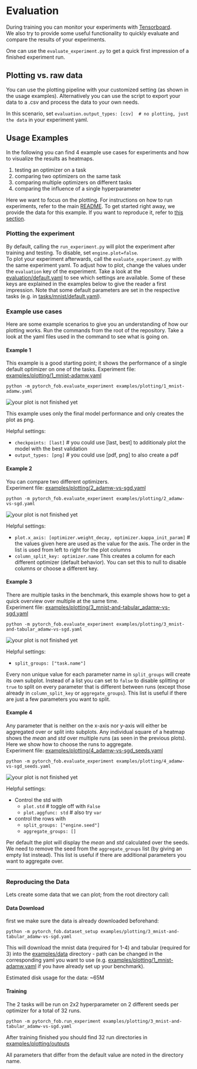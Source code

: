 # Evaluation

During training you can monitor your experiments with [Tensorboard](https://www.tensorflow.org/tensorboard).  
We also try to provide some useful functionality to quickly evaluate and compare the results of your experiments.

One can use the ```evaluate_experiment.py``` to get a quick first impression of a finished experiment run.  

## Plotting vs. raw data

You can use the plotting pipeline with your customized setting (as shown in the usage examples).
Alternatively you can use the script to export your data to a .csv and process the data to your own needs.

In this scenario, set ```evaluation.output_types: [csv]  # no plotting, just the data``` in your experiment yaml.

## Usage Examples

In the following you can find 4 example use cases for experiments and how to visualize the results as heatmaps.

1. testing an optimizer on a task
2. comparing two optimizers on the same task
3. comparing multiple optimizers on different tasks
4. comparing the influence of a single hyperparameter

Here we want to focus on the plotting. For instructions on how to run experiments, refer to the main [README](../README.md). To get started right away, we provide the data for this example. If you want to reproduce it, refer to [this section](#reproducing-the-data).

### Plotting the experiment

By default, calling the `run_experiment.py` will plot the experiment after training and testing. To disable, set `engine.plot=false`.  
To plot your experiment afterwards, call the `evaluate_experiment.py` with the same experiment yaml. To adjust how to plot, change the values under the `evaluation` key of the experiment. Take a look at the [evaluation/default.yaml](default.yaml) to see which settings are available. Some of these keys are explained in the examples below to give the reader a first impression. Note that some default parameters are set in the respective tasks (e.g. in [tasks/mnist/default.yaml](../tasks/mnist/default.yaml)).

### Example use cases

Here are some example scenarios to give you an understanding of how our plotting works. Run the commands from the root of the repository. Take a look at the yaml files used in the command to see what is going on.

#### Example 1

This example is a good starting point; it shows the performance of a single default optimizer on one of the tasks.
Experiment file: [examples/plotting/1_mnist-adamw.yaml](../examples/plotting/1_mnist-adamw.yaml)  

```python -m pytorch_fob.evaluate_experiment examples/plotting/1_mnist-adamw.yaml```

![your plot is not finished yet](../examples/plotting/1_mnist-adamw-last-heatmap.png)

This example uses only the final model performance and only creates the plot as png.

Helpful settings:

- ```checkpoints: [last]```  # you could use [last, best] to additionaly plot the model with the best validation
- ```output_types: [png]```  # you could use [pdf, png] to also create a pdf


#### Example 2

You can compare two different optimizers.  
Experiment file: [examples/plotting/2_adamw-vs-sgd.yaml](../examples/plotting/2_adamw-vs-sgd.yaml)

```python -m pytorch_fob.evaluate_experiment examples/plotting/2_adamw-vs-sgd.yaml```

![your plot is not finished yet](../examples/plotting/2_adamw-vs-sgd-last-heatmap.png)

Helpful settings:

- ```plot.x_axis: [optimizer.weight_decay, optimizer.kappa_init_param]```  # the values given here are used as the value for the axis. The order in the list is used from left to right for the plot columns
- `column_split_key: optimizer.name` This creates a column for each different optimizer (default behavior). You can set this to null to disable columns or choose a different key.


#### Example 3

There are multiple tasks in the benchmark, this example shows how to get a quick overview over multiple at the same time.  
Experiment file: [examples/plotting/3_mnist-and-tabular_adamw-vs-sgd.yaml](../examples/plotting/3_mnist-and-tabular_adamw-vs-sgd.yaml)

```python -m pytorch_fob.evaluate_experiment examples/plotting/3_mnist-and-tabular_adamw-vs-sgd.yaml```

![your plot is not finished yet](../examples/plotting/3_mnist-and-tabular_adamw-vs-sgd-last-heatmap.png)

Helpful settings:

 - ```split_groups: ["task.name"]```

Every non unique value for each parameter name in `split_groups` will create its own subplot.
Instead of a list you can set to `false` to disable splitting or `true` to split on every parameter that is different between runs (except those already in `column_split_key` or `aggregate_groups`).
This list is useful if there are just a few parameters you want to split.

#### Example 4

Any parameter that is neither on the x-axis nor y-axis will either be aggregated over or split into subplots.
Any individual square of a heatmap shows the *mean* and *std* over multiple runs (as seen in the previous plots). Here we show how to choose the runs to aggregate.  
Experiment file: [examples/plotting/4_adamw-vs-sgd_seeds.yaml](../examples/plotting/4_adamw-vs-sgd_seeds.yaml)

```python -m pytorch_fob.evaluate_experiment examples/plotting/4_adamw-vs-sgd_seeds.yaml```

![your plot is not finished yet](../examples/plotting/4_adamw-vs-sgd_seeds-last-heatmap.png)

Helpful settings:

- Control the std with
    - ```plot.std```  # toggle off with ```False```
    - ```plot.aggfunc: std```  # also try ```var```
- control the rows with
    - ```split_groups: ["engine.seed"]```
    - ```aggregate_groups: []``` 

Per default the plot will display the *mean* and *std* calculated over the seeds. 
We need to remove the seed from the ```aggregate_groups``` list (by giving an empty list instead). This list is useful if there are additional parameters you want to aggregate over.


-------------------------------------------------------------------------------

### Reproducing the Data

Lets create some data that we can plot; from the root directory call:

#### Data Download

first we make sure the data is already downloaded beforehand:

```python -m pytorch_fob.dataset_setup examples/plotting/3_mnist-and-tabular_adamw-vs-sgd.yaml```

This will download the mnist data (required for 1-4) and tabular (required for 3) into the [examples/data](../examples/data) directory - path can be changed in the corresponding yaml you want to use (e.g. [examples/plotting/1_mnist-adamw.yaml](../examples/plotting/1_mnist-adamw.yaml) if you have already set up your benchmark).

Estimated disk usage for the data: ~65M

#### Training

The 2 tasks will be run on 2x2 hyperparameter on 2 different seeds per optimizer for a total of 32 runs.

```python -m pytorch_fob.run_experiment examples/plotting/3_mnist-and-tabular_adamw-vs-sgd.yaml```

After training finished you should find 32 run directories in [examples/plotting/outputs](../examples/plotting/outputs)

All parameters that differ from the default value are noted in the directory name.
